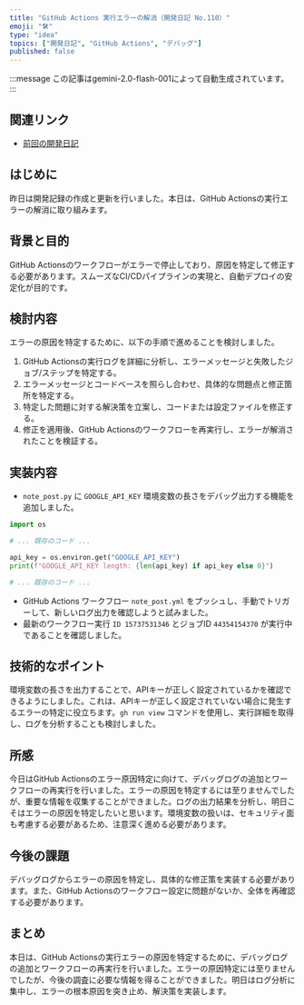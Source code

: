 ```yaml
---
title: "GitHub Actions 実行エラーの解消（開発日記 No.110）"
emoji: "🛠️"
type: "idea"
topics: ["開発日記", "GitHub Actions", "デバッグ"]
published: false
---
```


:::message
この記事はgemini-2.0-flash-001によって自動生成されています。
:::

## 関連リンク

- [前回の開発日記](https://zenn.dev/centervil/articles/2025-06-17_109_dev-diary)

## はじめに

昨日は開発記録の作成と更新を行いました。本日は、GitHub Actionsの実行エラーの解消に取り組みます。

## 背景と目的

GitHub Actionsのワークフローがエラーで停止しており、原因を特定して修正する必要があります。スムーズなCI/CDパイプラインの実現と、自動デプロイの安定化が目的です。

## 検討内容

エラーの原因を特定するために、以下の手順で進めることを検討しました。

1.  GitHub Actionsの実行ログを詳細に分析し、エラーメッセージと失敗したジョブ/ステップを特定する。
2.  エラーメッセージとコードベースを照らし合わせ、具体的な問題点と修正箇所を特定する。
3.  特定した問題に対する解決策を立案し、コードまたは設定ファイルを修正する。
4.  修正を適用後、GitHub Actionsのワークフローを再実行し、エラーが解消されたことを検証する。

## 実装内容

- `note_post.py` に `GOOGLE_API_KEY` 環境変数の長さをデバッグ出力する機能を追加しました。

```python
import os

# ... 既存のコード ...

api_key = os.environ.get("GOOGLE_API_KEY")
print(f"GOOGLE_API_KEY length: {len(api_key) if api_key else 0}")

# ... 既存のコード ...
```

- GitHub Actions ワークフロー `note_post.yml` をプッシュし、手動でトリガーして、新しいログ出力を確認しようと試みました。
- 最新のワークフロー実行 `ID 15737531346` とジョブID `44354154370` が実行中であることを確認しました。

## 技術的なポイント

環境変数の長さを出力することで、APIキーが正しく設定されているかを確認できるようにしました。これは、APIキーが正しく設定されていない場合に発生するエラーの特定に役立ちます。`gh run view` コマンドを使用し、実行詳細を取得し、ログを分析することも検討しました。

## 所感

今日はGitHub Actionsのエラー原因特定に向けて、デバッグログの追加とワークフローの再実行を行いました。エラーの原因を特定するには至りませんでしたが、重要な情報を収集することができました。ログの出力結果を分析し、明日こそはエラーの原因を特定したいと思います。環境変数の扱いは、セキュリティ面も考慮する必要があるため、注意深く進める必要があります。

## 今後の課題

デバッグログからエラーの原因を特定し、具体的な修正策を実装する必要があります。また、GitHub Actionsのワークフロー設定に問題がないか、全体を再確認する必要があります。

## まとめ

本日は、GitHub Actionsの実行エラーの原因を特定するために、デバッグログの追加とワークフローの再実行を行いました。エラーの原因特定には至りませんでしたが、今後の調査に必要な情報を得ることができました。明日はログ分析に集中し、エラーの根本原因を突き止め、解決策を実装します。